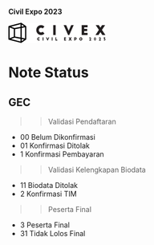 **Civil Expo 2023**

![](.\public\civex\img\Logo.png)


# Note Status #
## GEC ##
>> Validasi Pendaftaran
 - 00 Belum Dikonfirmasi
 - 01 Konfirmasi Ditolak
 - 1 Konfirmasi Pembayaran
>> Validasi Kelengkapan Biodata
 - 11 Biodata Ditolak
 - 2 Konfirmasi TIM
>> Peserta Final
 - 3 Peserta Final
 - 31 Tidak Lolos Final
